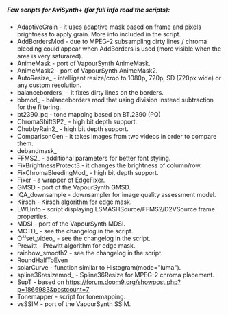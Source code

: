 ##### Few scripts for AviSynth+ (for full info read the scripts):
- AdaptiveGrain - it uses adaptive mask based on frame and pixels brightness to apply grain. More info included in the script.
- AddBordersMod - due to MPEG-2 subsampling dirty lines / chroma bleeding could appear when AddBorders is used (more visible when the area is very saturared).
- AnimeMask - port of VapourSynth AnimeMask.
- AnimeMask2 - port of VapourSynth AnimeMask2.
- AutoResize_ - intelligent resize/crop to 1080p, 720p, SD (720px wide) or any custom resolution.
- balanceborders_ - it fixes dirty lines on the borders.
- bbmod_ - balanceborders mod that using division instead subtraction for the filtering.
- bt2390_pq - tone mapping based on BT.2390 (PQ)
- ChromaShiftSP2_ - high bit depth support.
- ChubbyRain2_ - high bit depth support.
- ComparisonGen - it takes images from two videos in order to compare them.
- debandmask_
- FFMS2_ - additional parameters for better font styling.
- FixBrightnessProtect3 - it changes the brightness of column/row.
- FixChromaBleedingMod_ - high bit depth support.
- Fixer - a wrapper of EdgeFixer.
- GMSD - port of the VapourSynth GMSD.
- IQA_downsample - downsampler for image quality assessment model.
- Kirsch - Kirsch algorithm for edge mask.
- LWLInfo - script displaying LSMASHSource/FFMS2/D2VSource frame properties.
- MDSI - port of the VapourSynth MDSI.
- MCTD_ - see the changelog in the script.
- Offset_video_ - see the changelog in the script.
- Prewitt - Prewitt algorithm for edge mask.
- rainbow_smooth2 - see the changelog in the script.
- RoundHalfToEven
- solarCurve - function similar to Histogram(mode="luma").
- spline36resizemod_ - Spline36Resize for MPEG-2 chroma placement.
- SupT - based on https://forum.doom9.org/showpost.php?p=1866983&postcount=7
- Tonemapper - script for tonemapping.
- vsSSIM - port of the VapourSynth SSIM.